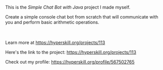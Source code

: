 This is the *Simple Chat Bot with Java* project I made myself.


<p>Create a simple console chat bot from scratch that will communicate with you and perform basic arithmetic operations.</p><br/><br/>Learn more at <a href="https://hyperskill.org/projects/113?utm_source=ide&utm_medium=ide&utm_campaign=ide&utm_content=project-card">https://hyperskill.org/projects/113</a>

Here's the link to the project: https://hyperskill.org/projects/113

Check out my profile: https://hyperskill.org/profile/567502765